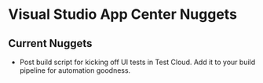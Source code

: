 # Visual Studio App Center Nuggets

## Current Nuggets

- Post build script for kicking off UI tests in Test Cloud. Add it to your build pipeline for automation goodness.
